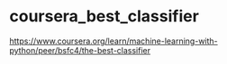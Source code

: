 # coursera_best_classifier
https://www.coursera.org/learn/machine-learning-with-python/peer/bsfc4/the-best-classifier
